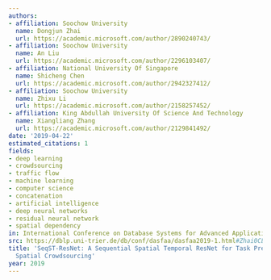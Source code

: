 ```yaml
---
authors:
- affiliation: Soochow University
  name: Dongjun Zhai
  url: https://academic.microsoft.com/author/2890240743/
- affiliation: Soochow University
  name: An Liu
  url: https://academic.microsoft.com/author/2296103407/
- affiliation: National University Of Singapore
  name: Shicheng Chen
  url: https://academic.microsoft.com/author/2942327412/
- affiliation: Soochow University
  name: Zhixu Li
  url: https://academic.microsoft.com/author/2158257452/
- affiliation: King Abdullah University Of Science And Technology
  name: Xiangliang Zhang
  url: https://academic.microsoft.com/author/2129841492/
date: '2019-04-22'
estimated_citations: 1
fields:
- deep learning
- crowdsourcing
- traffic flow
- machine learning
- computer science
- concatenation
- artificial intelligence
- deep neural networks
- residual neural network
- spatial dependency
in: International Conference on Database Systems for Advanced Applications
src: https://dblp.uni-trier.de/db/conf/dasfaa/dasfaa2019-1.html#Zhai0CLZ19
title: 'SeqST-ResNet: A Sequential Spatial Temporal ResNet for Task Prediction in
  Spatial Crowdsourcing'
year: 2019
---
```

